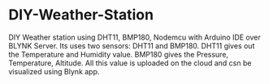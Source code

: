 # DIY-Weather-Station
DIY Weather station using DHT11, BMP180, Nodemcu with Arduino IDE over BLYNK Server. 
Its uses two sensors: DHT11 and BMP180. 
DHT11 gives out the Temperature and Humidity value. 
BMP180 gives the Pressure, Temperature, Altitude. 
All this value is uploaded on the cloud and csn be visualized using Blynk app.
